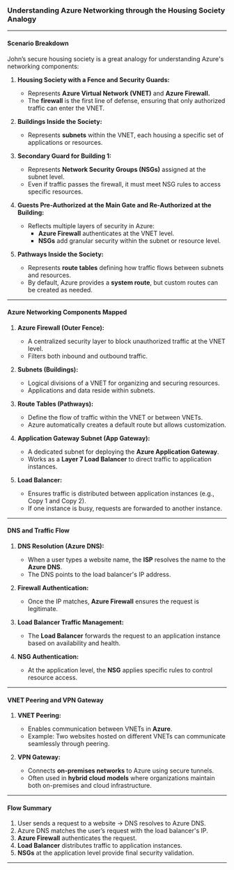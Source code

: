 ### **Understanding Azure Networking through the Housing Society Analogy**

---

#### **Scenario Breakdown**
John’s secure housing society is a great analogy for understanding Azure's networking components:

1. **Housing Society with a Fence and Security Guards:**  
   - Represents **Azure Virtual Network (VNET)** and **Azure Firewall.**
   - The **firewall** is the first line of defense, ensuring that only authorized traffic can enter the VNET.

2. **Buildings Inside the Society:**  
   - Represents **subnets** within the VNET, each housing a specific set of applications or resources.

3. **Secondary Guard for Building 1:**  
   - Represents **Network Security Groups (NSGs)** assigned at the subnet level.  
   - Even if traffic passes the firewall, it must meet NSG rules to access specific resources.

4. **Guests Pre-Authorized at the Main Gate and Re-Authorized at the Building:**  
   - Reflects multiple layers of security in Azure:
     - **Azure Firewall** authenticates at the VNET level.
     - **NSGs** add granular security within the subnet or resource level.

5. **Pathways Inside the Society:**  
   - Represents **route tables** defining how traffic flows between subnets and resources.
   - By default, Azure provides a **system route**, but custom routes can be created as needed.

---

#### **Azure Networking Components Mapped**
1. **Azure Firewall (Outer Fence):**  
   - A centralized security layer to block unauthorized traffic at the VNET level.
   - Filters both inbound and outbound traffic.

2. **Subnets (Buildings):**  
   - Logical divisions of a VNET for organizing and securing resources.
   - Applications and data reside within subnets.

3. **Route Tables (Pathways):**  
   - Define the flow of traffic within the VNET or between VNETs.
   - Azure automatically creates a default route but allows customization.

4. **Application Gateway Subnet (App Gateway):**  
   - A dedicated subnet for deploying the **Azure Application Gateway**.
   - Works as a **Layer 7 Load Balancer** to direct traffic to application instances.

5. **Load Balancer:**  
   - Ensures traffic is distributed between application instances (e.g., Copy 1 and Copy 2).  
   - If one instance is busy, requests are forwarded to another instance.

---

#### **DNS and Traffic Flow**
1. **DNS Resolution (Azure DNS):**  
   - When a user types a website name, the **ISP** resolves the name to the **Azure DNS**.  
   - The DNS points to the load balancer's IP address.

2. **Firewall Authentication:**  
   - Once the IP matches, **Azure Firewall** ensures the request is legitimate.

3. **Load Balancer Traffic Management:**  
   - The **Load Balancer** forwards the request to an application instance based on availability and health.

4. **NSG Authentication:**  
   - At the application level, the **NSG** applies specific rules to control resource access.

---

#### **VNET Peering and VPN Gateway**
1. **VNET Peering:**  
   - Enables communication between VNETs in **Azure**.  
   - Example: Two websites hosted on different VNETs can communicate seamlessly through peering.

2. **VPN Gateway:**  
   - Connects **on-premises networks** to Azure using secure tunnels.  
   - Often used in **hybrid cloud models** where organizations maintain both on-premises and cloud infrastructure.

---

#### **Flow Summary**
1. User sends a request to a website → DNS resolves to Azure DNS.
2. Azure DNS matches the user’s request with the load balancer's IP.
3. **Azure Firewall** authenticates the request.
4. **Load Balancer** distributes traffic to application instances.
5. **NSGs** at the application level provide final security validation.

---
